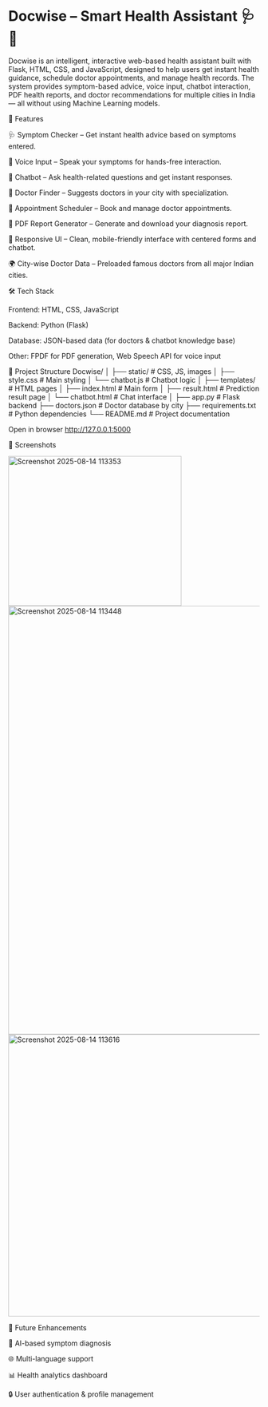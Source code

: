 
# Docwise – Smart Health Assistant 🩺🤖
Docwise is an intelligent, interactive web-based health assistant built with Flask, HTML, CSS, and JavaScript, designed to help users get instant health guidance, schedule doctor appointments, and manage health records.
The system provides symptom-based advice, voice input, chatbot interaction, PDF health reports, and doctor recommendations for multiple cities in India — all without using Machine Learning models.

🚀 Features

🩺 Symptom Checker – Get instant health advice based on symptoms entered.

🎤 Voice Input – Speak your symptoms for hands-free interaction.

💬 Chatbot – Ask health-related questions and get instant responses.

🏥 Doctor Finder – Suggests doctors in your city with specialization.

📅 Appointment Scheduler – Book and manage doctor appointments.

📄 PDF Report Generator – Generate and download your diagnosis report.

🎨 Responsive UI – Clean, mobile-friendly interface with centered forms and chatbot.

🌍 City-wise Doctor Data – Preloaded famous doctors from all major Indian cities.

🛠️ Tech Stack

Frontend: HTML, CSS, JavaScript

Backend: Python (Flask)

Database: JSON-based data (for doctors & chatbot knowledge base)

Other: FPDF for PDF generation, Web Speech API for voice input

📂 Project Structure
Docwise/
│
├── static/                 # CSS, JS, images
│   ├── style.css           # Main styling
│   └── chatbot.js          # Chatbot logic
│
├── templates/              # HTML pages
│   ├── index.html          # Main form
│   ├── result.html         # Prediction result page
│   └── chatbot.html        # Chat interface
│
├── app.py                  # Flask backend
├── doctors.json            # Doctor database by city
├── requirements.txt        # Python dependencies
└── README.md               # Project documentation


Open in browser
http://127.0.0.1:5000

📸 Screenshots

<img width="347" height="300" alt="Screenshot 2025-08-14 113353" src="https://github.com/user-attachments/assets/b2ae9b85-eeb5-4f1c-accf-dc618f59c36b" />

<img width="968" height="858" alt="Screenshot 2025-08-14 113448" src="https://github.com/user-attachments/assets/e839397e-72ae-4031-94cb-e0e5bfcf21a7" />

<img width="1226" height="565" alt="Screenshot 2025-08-14 113616" src="https://github.com/user-attachments/assets/c06764ff-2370-4c2d-9063-c75d12990553" />


📅 Future Enhancements

🧠 AI-based symptom diagnosis

🌐 Multi-language support

📊 Health analytics dashboard

🔒 User authentication & profile management
